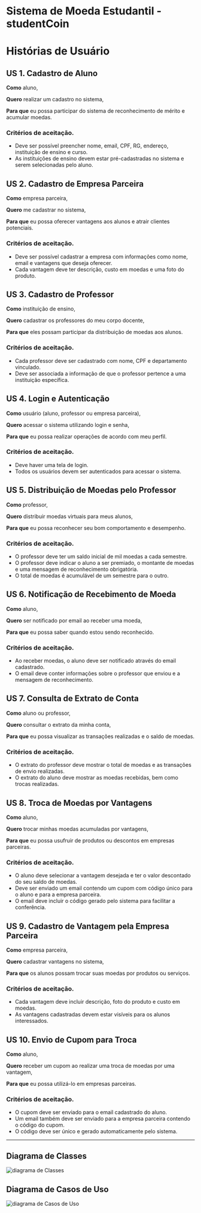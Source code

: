 # Sistema de Moeda Estudantil - studentCoin

# Histórias de Usuário

## US 1. Cadastro de Aluno
**Como** aluno,

**Quero** realizar um cadastro no sistema,

**Para que** eu possa participar do sistema de reconhecimento de mérito e acumular moedas.

### Critérios de aceitação.
- Deve ser possível preencher nome, email, CPF, RG, endereço, instituição de ensino e curso.
- As instituições de ensino devem estar pré-cadastradas no sistema e serem selecionadas pelo aluno.

## US 2. Cadastro de Empresa Parceira
**Como** empresa parceira,

**Quero** me cadastrar no sistema,

**Para que** eu possa oferecer vantagens aos alunos e atrair clientes potenciais.

### Critérios de aceitação.
- Deve ser possível cadastrar a empresa com informações como nome, email e vantagens que deseja oferecer.
- Cada vantagem deve ter descrição, custo em moedas e uma foto do produto.

## US 3. Cadastro de Professor
**Como** instituição de ensino,

**Quero** cadastrar os professores do meu corpo docente,

**Para que** eles possam participar da distribuição de moedas aos alunos.

### Critérios de aceitação.
- Cada professor deve ser cadastrado com nome, CPF e departamento vinculado.
- Deve ser associada a informação de que o professor pertence a uma instituição específica.

## US 4. Login e Autenticação
**Como** usuário (aluno, professor ou empresa parceira),

**Quero** acessar o sistema utilizando login e senha,

**Para que** eu possa realizar operações de acordo com meu perfil.

### Critérios de aceitação.
- Deve haver uma tela de login.
- Todos os usuários devem ser autenticados para acessar o sistema.

## US 5. Distribuição de Moedas pelo Professor
**Como** professor,

**Quero** distribuir moedas virtuais para meus alunos,

**Para que** eu possa reconhecer seu bom comportamento e desempenho.

### Critérios de aceitação.
- O professor deve ter um saldo inicial de mil moedas a cada semestre.
- O professor deve indicar o aluno a ser premiado, o montante de moedas e uma mensagem de reconhecimento obrigatória.
- O total de moedas é acumulável de um semestre para o outro.

## US 6. Notificação de Recebimento de Moeda
**Como** aluno,

**Quero** ser notificado por email ao receber uma moeda,

**Para que** eu possa saber quando estou sendo reconhecido.

### Critérios de aceitação.
- Ao receber moedas, o aluno deve ser notificado através do email cadastrado.
- O email deve conter informações sobre o professor que enviou e a mensagem de reconhecimento.

## US 7. Consulta de Extrato de Conta
**Como** aluno ou professor,

**Quero** consultar o extrato da minha conta,

**Para que** eu possa visualizar as transações realizadas e o saldo de moedas.

### Critérios de aceitação.
- O extrato do professor deve mostrar o total de moedas e as transações de envio realizadas.
- O extrato do aluno deve mostrar as moedas recebidas, bem como trocas realizadas.

## US 8. Troca de Moedas por Vantagens
**Como** aluno,

**Quero** trocar minhas moedas acumuladas por vantagens,

**Para que** eu possa usufruir de produtos ou descontos em empresas parceiras.

### Critérios de aceitação.
- O aluno deve selecionar a vantagem desejada e ter o valor descontado do seu saldo de moedas.
- Deve ser enviado um email contendo um cupom com código único para o aluno e para a empresa parceira.
- O email deve incluir o código gerado pelo sistema para facilitar a conferência.

## US 9. Cadastro de Vantagem pela Empresa Parceira
**Como** empresa parceira,

**Quero** cadastrar vantagens no sistema,

**Para que** os alunos possam trocar suas moedas por produtos ou serviços.

### Critérios de aceitação.
- Cada vantagem deve incluir descrição, foto do produto e custo em moedas.
- As vantagens cadastradas devem estar visíveis para os alunos interessados.

## US 10. Envio de Cupom para Troca
**Como** aluno,

**Quero** receber um cupom ao realizar uma troca de moedas por uma vantagem,

**Para que** eu possa utilizá-lo em empresas parceiras.

### Critérios de aceitação.
- O cupom deve ser enviado para o email cadastrado do aluno.
- Um email também deve ser enviado para a empresa parceira contendo o código do cupom.
- O código deve ser único e gerado automaticamente pelo sistema.

---

## Diagrama de Classes 
![diagrama de Classes](Diagrams/diagrama_de_classes.png)

## Diagrama de Casos de Uso 
![diagrama de Casos de Uso](Diagrams/diagrama_casos_de_uso.png)

